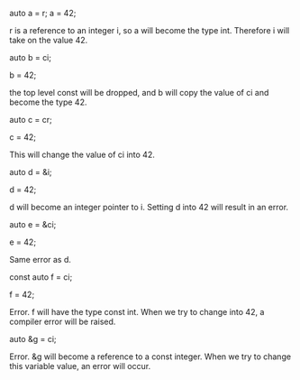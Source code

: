 auto a = r;
a = 42;

r is a reference to an integer i, so a will become the type int. 
Therefore i will take on the value 42. 

auto b = ci;

b = 42;

the top level const will be dropped, and b will copy the value of ci and become the type 42.

auto c = cr;

c = 42;

This will change the value of ci into 42.

auto d = &i;

d = 42;

d will become an integer pointer to i. Setting d into 42 will result in an error.

auto e = &ci;

e = 42;

Same error as d.

const auto f = ci;

f = 42;

Error. f will have the type const int. When we try to change into 42, a compiler error will be raised.

auto &g = ci;

Error. &g will become a reference to a const integer. When we try to change this variable value, an error will occur.
